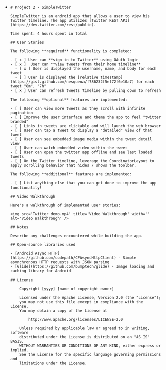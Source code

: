  * ```
   # Project 2 - SimpleTwitter
   
   SimpleTwitter is an android app that allows a user to view his Twitter timeline. The app utilizes [Twitter REST API](https://dev.twitter.com/rest/public).
   
   Time spent: 4 hours spent in total
   
   ## User Stories
   
   The following **required** functionality is completed:
   
   - [ x ] User can **sign in to Twitter** using OAuth login
   - [ x ]	User can **view tweets from their home timeline**
     - [ x ] User is displayed the username, name, and body for each tweet
     - [ ] User is displayed the [relative timestamp](https://gist.github.com/nesquena/f786232f5ef72f6e10a7) for each tweet "8m", "7h"
   - [ x ] User can refresh tweets timeline by pulling down to refresh
   
   The following **optional** features are implemented:
   
   - [ ] User can view more tweets as they scroll with infinite pagination
   - [ ] Improve the user interface and theme the app to feel "twitter branded"
   - [ ] Links in tweets are clickable and will launch the web browser
   - [ ] User can tap a tweet to display a "detailed" view of that tweet
   - [ ] User can see embedded image media within the tweet detail view
   - [ ] User can watch embedded video within the tweet
   - [ ] User can open the twitter app offline and see last loaded tweets
   - [ ] On the Twitter timeline, leverage the CoordinatorLayout to apply scrolling behavior that hides / shows the toolbar.
   
   The following **additional** features are implemented:
   
   - [ ] List anything else that you can get done to improve the app functionality!
   
   ## Video Walkthrough
   
   Here's a walkthrough of implemented user stories:
   
   <img src='Twitter_demo.mp4' title='Video Walkthrough' width='' alt='Video Walkthrough' />
   
   ## Notes
   
   Describe any challenges encountered while building the app.
   
   ## Open-source libraries used
   
   - [Android Async HTTP](https://github.com/codepath/CPAsyncHttpClient) - Simple asynchronous HTTP requests with JSON parsing
   - [Glide](https://github.com/bumptech/glide) - Image loading and caching library for Android
   
   ## License
   
       Copyright [yyyy] [name of copyright owner]
   
       Licensed under the Apache License, Version 2.0 (the "License");
       you may not use this file except in compliance with the License.
       You may obtain a copy of the License at
   
           http://www.apache.org/licenses/LICENSE-2.0
   
       Unless required by applicable law or agreed to in writing, software
       distributed under the License is distributed on an "AS IS" BASIS,
       WITHOUT WARRANTIES OR CONDITIONS OF ANY KIND, either express or implied.
       See the License for the specific language governing permissions and
       limitations under the License.
   ```
